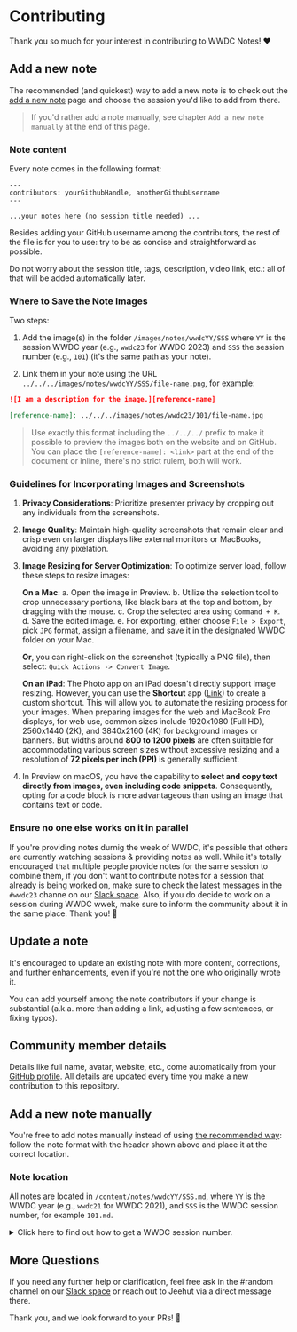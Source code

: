 # Contributing

Thank you so much for your interest in contributing to WWDC Notes! ❤️

## Add a new note

The recommended (and quickest) way to add a new note is to check out the [add a new note](https://www.wwdcnotes.com/what-s-missing/) page and choose the session you'd like to add from there.

> If you'd rather add a note manually, see chapter `Add a new note manually` at the end of this page. 

### Note content

Every note comes in the following format:

```
---
contributors: yourGithubHandle, anotherGithubUsername
---

...your notes here (no session title needed) ...
```

Besides adding your GitHub username among the contributors, the rest of the file is for you to use: try to be as concise and straightforward as possible.

Do not worry about the session title, tags, description, video link, etc.: all of that will be added automatically later.

### Where to Save the Note Images

Two steps:

1. Add the image(s) in the folder `/images/notes/wwdcYY/SSS` where `YY` is the session WWDC year (e.g., `wwdc23` for WWDC 2023) and `SSS` the session number (e.g., `101`) (it's the same path as your note).

2. Link them in your note using the URL `../../../images/notes/wwdcYY/SSS/file-name.png`, for example:

```Markdown
![I am a description for the image.][reference-name]

[reference-name]: ../../../images/notes/wwdc23/101/file-name.jpg
```

> Use exactly this format including the `../../../` prefix to make it possible to preview the images both on the website and on GitHub.
> You can place the `[reference-name]: <link>` part at the end of the document or inline, there's no strict rulem, both will work.

### Guidelines for Incorporating Images and Screenshots

1. **Privacy Considerations**: Prioritize presenter privacy by cropping out any individuals from the screenshots.

2. **Image Quality**: Maintain high-quality screenshots that remain clear and crisp even on larger displays like external monitors or MacBooks, avoiding any pixelation.

3. **Image Resizing for Server Optimization**: To optimize server load, follow these steps to resize images:

   **On a Mac**:
   a. Open the image in Preview.
   b. Utilize the selection tool to crop unnecessary portions, like black bars at the top and bottom, by dragging with the mouse.
   c. Crop the selected area using `Command + K`.
   d. Save the edited image.
   e. For exporting, either choose `File > Export`, pick `JPG` format, assign a filename, and save it in the designated WWDC folder on your Mac.
   
   **Or**, you can right-click on the screenshot (typically a PNG file), then select: `Quick Actions -> Convert Image`.  
   
   **On an iPad**:
   The Photo app on an iPad doesn't directly support image resizing. However, you can use the **Shortcut** app ([Link](https://apps.apple.com/us/app/shortcuts/id915249334)) to create a custom shortcut. This will allow you to automate the resizing process for your images. When preparing images for the web and MacBook Pro displays, for web use, common sizes include 1920x1080 (Full HD), 2560x1440 (2K), and 3840x2160 (4K) for background images or banners. But widths around **800 to 1200 pixels** are often suitable for accommodating various screen sizes without excessive resizing and a resolution of **72 pixels per inch (PPI)** is generally sufficient. 

4. In Preview on macOS, you have the capability to **select and copy text directly from images, even including code snippets**. Consequently, opting for a code block is more advantageous than using an image that contains text or code.

### Ensure no one else works on it in parallel

If you're providing notes durnig the week of WWDC, it's possible that others are currently watching sessions & providing notes as well. While it's totally encouraged that multiple people provide notes for the same session to combine them, if you don't want to contribute notes for a session that already is being worked on, make sure to check the latest messages in the `#wwdc23` channe on our [Slack space](https://join.slack.com/t/wwdc-notes/shared_invite/zt-1wbsoo705-bydJ430uZSRILstG5GxEzg). Also, if you do decide to work on a session during WWDC wwek, make sure to inform the community about it in the same place. Thank you! 🙏

## Update a note

It's encouraged to update an existing note with more content, corrections, and further enhancements, even if you're not the one who originally wrote it.

You can add yourself among the note contributors if your change is substantial (a.k.a. more than adding a link, adjusting a few sentences, or fixing typos).

## Community member details

Details like full name, avatar, website, etc., come automatically from your [GitHub profile][ghp]. All details are updated every time you make a new contribution to this repository.

## Add a new note manually

You're free to add notes manually instead of using [the recommended way](https://www.wwdcnotes.com/what-s-missing/): follow the note format with the header shown above and place it at the correct location.

### Note location

All notes are located in `/content/notes/wwdcYY/SSS.md`, where `YY` is the WWDC year (e.g., `wwdc21` for WWDC 2021), and `SSS` is the WWDC session number, for example `101.md`.

<details>
<summary>Click here to find out how to get a WWDC session number.</summary>

> To find the session number of a WWDC video, please refer to its url.
> 
> e.g.,:  
> The [`SwiftUI Essentials`](https://developer.apple.com/videos/play/wwdc2019/216/) session url is `https://developer.apple.com/videos/play/wwdc2019/216/`: its session number is `216`.  
> 
> Therefore the file containing its notes will be named `216.md`.

</details>

## More Questions

If you need any further help or clarification, feel free ask in the #random channel on our [Slack space](https://join.slack.com/t/wwdc-notes/shared_invite/zt-1wbsoo705-bydJ430uZSRILstG5GxEzg) or reach out to Jeehut via a direct message there.

Thank you, and we look forward to your PRs! 🎉

[ghp]: https://docs.github.com/en/account-and-profile/setting-up-and-managing-your-github-profile/customizing-your-profile/about-your-profile
